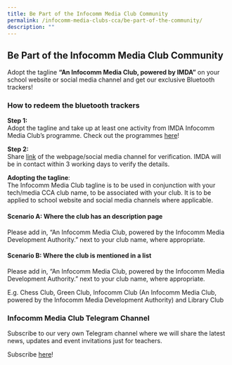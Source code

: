```yaml
---
title: Be Part of the Infocomm Media Club Community
permalink: /infocomm-media-clubs-cca/be-part-of-the-community/
description: ""
---
```

## Be Part of the Infocomm Media Club Community

Adopt the tagline **“An Infocomm Media Club, powered by IMDA”** on your school website or social media channel and get our exclusive Bluetooth trackers! 

### **How to redeem the bluetooth trackers**  

**Step 1:** <br>
Adopt the tagline and take up at least one activity from IMDA Infocomm Media Club’s programme. Check out the programmes [here](https://codesg.imda.gov.sg/infocomm-media-clubs/)!

**Step 2:** <br>
Share [link](https://go.gov.sg/imc-tokens-redemption) of the webpage/social media channel for verification. IMDA will be in contact within 3 working days to verify the details.

**Adopting the tagline**: <br>
The Infocomm Media Club tagline is to be used in conjunction with your tech/media CCA club name, to be associated with your club. It is to be applied to school website and social media channels where applicable. 

#### **Scenario A: Where the club has an description page**

Please add in, “An Infocomm Media Club, powered by the Infocomm Media Development Authority.” next to your club name, where appropriate.

#### **Scenario B: Where the club is mentioned in a list**

Please add in, “An Infocomm Media Club, powered by the Infocomm Media Development Authority.” next to your club name, where appropriate.<br>


E.g. Chess Club, Green Club, Infocomm Club (An Infocomm Media Club, powered by the Infocomm Media Development Authority) and Library Club

### Infocomm Media Club Telegram Channel

Subscribe to our very own Telegram channel where we will share the latest news, updates and event invitations just for teachers.

Subscribe [here](https://go.gov.sg/imda-imc-telegram-channel)!